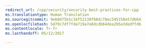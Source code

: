 ```yaml
---
redirect_url: /cpp/security/security-best-practices-for-cpp
ms.translationtype: Human Translation
ms.sourcegitcommit: 9eb0475b1c1bf52138f60dc78ec545158e57db6d
ms.openlocfilehash: 5d79c7df7fde719a7e8dcdb64dea285a3dedffd6
ms.contentlocale: fr-fr
ms.lasthandoff: 05/12/2017

---
```

